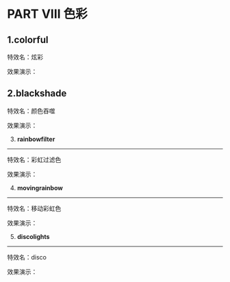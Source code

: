 PART VIII 色彩 
=================================



1.colorful 
----------------------------

特效名：炫彩

效果演示：



2.blackshade 
------------------------------

特效名：颜色吞噬

效果演示：





3. **rainbowfilter** 
--------------------------------------

特效名：彩虹过滤色

效果演示：





4. **movingrainbow** 
--------------------------------------

特效名：移动彩虹色

效果演示：





5. **discolights** 
------------------------------------

特效名：disco

效果演示：



